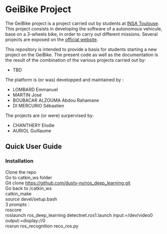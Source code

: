 # GeiBike Project

The GeiBike project is a project carried out by students at [INSA Toulouse](http://www.insa-toulouse.fr/fr/index.html). This project consists in developing the software of a autonomous vehicule, base on a 3-wheels bike, in order to carry out different missions. Several projects are exposed on the [official website](https://sites.google.com/site/projetsecinsa/).

This repository is intended to provide a basis for students starting a new project on the GeiBike. The present code as well as the documentation is the result of the combination of the various projects carried out by:

* TBD

The platform is (or was) developped and maintained by :

* LOMBARD Emmanuel
* MARTIN José
* BOUBACAR ALZOUMA Abdou Rahamane 
* DI MERCURIO Sébastien


The projects are (or were) surpervised by:

* CHANTHERY Elodie
* AURIOL Guillaume

## Quick User Guide


### Installation
Clone the repo  <br />
Go to catkin_ws folder  <br />
Git clone https://github.com/dusty-nv/ros_deep_learning.git  <br />
Go back to /catkin_ws  <br />
catkin_make  <br />
source devel/setup.bash  <br />
3 prompts :   <br />
roscore      <br />
roslaunch ros_deep_learning detectnet.ros1.launch input:=/dev/video0 output:=display://0  <br />
rosrun ros_recognition reco_ros.py   <br />



